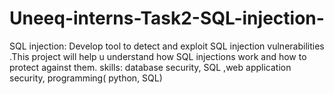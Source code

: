 # Uneeq-interns-Task2-SQL-injection-
SQL injection: Develop tool to detect and exploit SQL injection vulnerabilities .This project will help u understand how SQL injections work and how to protect against them. skills: database security, SQL ,web application security, programming( python, SQL)

